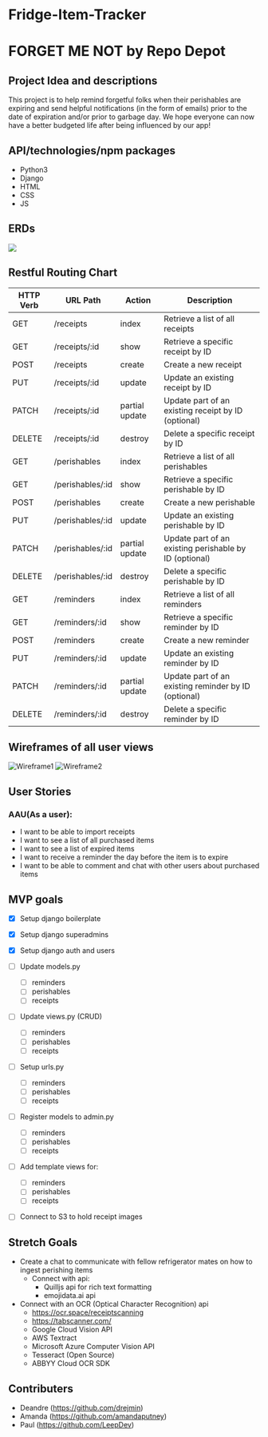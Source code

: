 # Fridge-Item-Tracker
# FORGET ME NOT by Repo Depot 

## Project Idea and descriptions
This project is to help remind forgetful folks when their perishables are expiring and send helpful notifications (in the form of emails) prior to the date of expiration and/or prior to garbage day.  We hope everyone can now have a better budgeted life after being influenced by our app!

## API/technologies/npm packages
* Python3
* Django
* HTML
* CSS
* JS

## ERDs
![](https://hackmd.io/_uploads/BkIFsnt2h.png)



## Restful Routing Chart
| HTTP Verb | URL Path       | Action        | Description                                                  |
|-----------|----------------|---------------|--------------------------------------------------------------|
| GET       | /receipts      | index         | Retrieve a list of all receipts                             |
| GET       | /receipts/:id  | show          | Retrieve a specific receipt by ID                           |
| POST      | /receipts      | create        | Create a new receipt                                        |
| PUT       | /receipts/:id  | update        | Update an existing receipt by ID                             |
| PATCH     | /receipts/:id  | partial update| Update part of an existing receipt by ID (optional)          |
| DELETE    | /receipts/:id  | destroy       | Delete a specific receipt by ID                              |
| GET | /perishables      | index         | Retrieve a list of all perishables                             |
| GET       | /perishables/:id  | show          | Retrieve a specific perishable by ID                           |
| POST      | /perishables      | create        | Create a new perishable                                        |
| PUT       | /perishables/:id  | update        | Update an existing perishable by ID                             |
| PATCH     | /perishables/:id  | partial update| Update part of an existing perishable by ID (optional)          |
| DELETE    | /perishables/:id  | destroy       | Delete a specific perishable by ID                              |
| GET | /reminders | index         | Retrieve a list of all reminders |
| GET       | /reminders/:id  | show          | Retrieve a specific reminder by ID                           |
| POST      | /reminders | create        | Create a new reminder                                        |
| PUT       | /reminders/:id  | update        | Update an existing reminder by ID                             |
| PATCH     | /reminders/:id  | partial update| Update part of an existing reminder by ID (optional)          |
| DELETE    | /reminders/:id  | destroy       | Delete a specific reminder by ID                              |

## Wireframes of all user views
![Wireframe1](https://i.imgur.com/wio0Rzy.png)
![Wireframe2](https://i.imgur.com/PzFfw2n.png)

## User Stories

### AAU(As a user):
* I want to be able to import receipts
* I want to see a list of all purchased items
* I want to see a list of expired items
* I want to receive a reminder the day before the item is to expire
* I want to be able to comment and chat with other users about purchased items


## MVP goals
- [X] Setup django boilerplate
- [X] Setup django superadmins
- [X] Setup django auth and users
- [ ] Update models.py
    - [ ] reminders
    - [ ] perishables
    - [ ] receipts
- [ ] Update views.py (CRUD)
    - [ ] reminders
    - [ ] perishables
    - [ ] receipts
- [ ] Setup urls.py
    - [ ] reminders
    - [ ] perishables
    - [ ] receipts
- [ ] Register models to admin.py
    - [ ] reminders
    - [ ] perishables
    - [ ] receipts
- [ ] Add template views for:
    - [ ] reminders
    - [ ] perishables
    - [ ] receipts
- [ ] Connect to S3 to hold receipt images


## Stretch Goals
* Create a chat to communicate with fellow refrigerator mates on how to ingest perishing items
    * Connect with api:
        * Quilljs api for rich text formatting
        * emojidata.ai api 
* Connect with an OCR (Optical Character Recognition) api
    * https://ocr.space/receiptscanning
    * https://tabscanner.com/
    * Google Cloud Vision API
    * AWS Textract
    * Microsoft Azure Computer Vision API
    * Tesseract (Open Source)
    * ABBYY Cloud OCR SDK



## Contributers
* Deandre (https://github.com/drejmin)
* Amanda (https://github.com/amandaputney)
* Paul (https://github.com/LeepDev)
